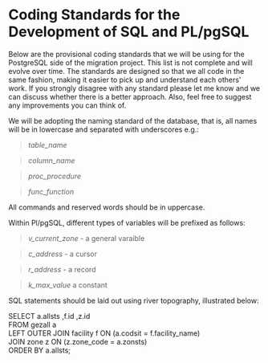 # Coding Standards for the Development of SQL and PL/pgSQL

Below are the provisional coding standards that we will be using for the PostgreSQL side of the migration project. This list is not complete and will evolve over time. The standards are designed so that we all code in the same fashion, making it easier to pick up and understand each others' work. If you strongly disagree with any standard please let me know and we can discuss whether there is a better approach. Also, feel free to suggest any improvements you can think of.

We will be adopting the naming standard of the database, that is, all names will be in lowercase and separated with underscores e.g.:

> _table_name_

> _column_name_

> _proc_procedure_

> _func_function_

All commands and reserved words should be in uppercase.

Within Pl/pgSQL, different types of variables will be prefixed as follows:

> _v_current_zone_ - a general varaible

> _c_address_ - a cursor

> _r_address_ - a record

> _k_max_value_ a constant

SQL statements should be laid out using river topography, illustrated below:

SELECT a.allsts
      ,f.id
      ,z.id      
  FROM gezall a  
  LEFT OUTER JOIN facility f ON (a.codsit = f.facility_name)  
  JOIN zone z ON (z.zone_code = a.zonsts)  
ORDER BY a.allsts;



